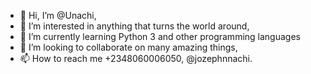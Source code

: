 - 👋 Hi, I’m @Unachi,
- 👀 I’m interested in anything that turns the world around,
- 🌱 I’m currently learning Python 3 and other programming languages
- 💞️ I’m looking to collaborate on many amazing things,
- 📫 How to reach me +2348060006050, @jozephnnachi.

<!---
Unachi/Unachi is a ✨ special ✨ repository because its `README.md` (this file) appears on your GitHub profile.
You can click the Preview link to take a look at your changes.
--->
